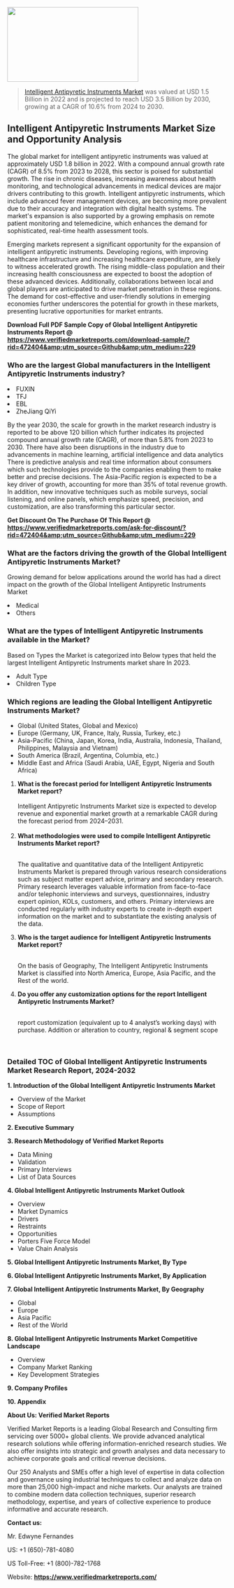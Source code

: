 <img src="https://ffe5etoiles.com/wp-content/uploads/2024/12/MST1-300x171.png" alt="" width="300" height="171" class="alignnone size-medium wp-image-20088" /><blockquote><p><p><a href="https://www.verifiedmarketreports.com/download-sample/?rid=472404&utm_source=Github&utm_medium=229" target="_blank">Intelligent Antipyretic Instruments Market</a> was valued at USD 1.5 Billion in 2022 and is projected to reach USD 3.5 Billion by 2030, growing at a CAGR of 10.6% from 2024 to 2030.</p></blockquote><p><h2>Intelligent Antipyretic Instruments Market Size and Opportunity Analysis</h2><p>The global market for intelligent antipyretic instruments was valued at approximately USD 1.8 billion in 2022. With a compound annual growth rate (CAGR) of 8.5% from 2023 to 2028, this sector is poised for substantial growth. The rise in chronic diseases, increasing awareness about health monitoring, and technological advancements in medical devices are major drivers contributing to this growth. Intelligent antipyretic instruments, which include advanced fever management devices, are becoming more prevalent due to their accuracy and integration with digital health systems. The market's expansion is also supported by a growing emphasis on remote patient monitoring and telemedicine, which enhances the demand for sophisticated, real-time health assessment tools.</p><p>Emerging markets represent a significant opportunity for the expansion of intelligent antipyretic instruments. Developing regions, with improving healthcare infrastructure and increasing healthcare expenditure, are likely to witness accelerated growth. The rising middle-class population and their increasing health consciousness are expected to boost the adoption of these advanced devices. Additionally, collaborations between local and global players are anticipated to drive market penetration in these regions. The demand for cost-effective and user-friendly solutions in emerging economies further underscores the potential for growth in these markets, presenting lucrative opportunities for market entrants.</p></p><p class=""><strong>Download Full PDF Sample Copy of Global Intelligent Antipyretic Instruments Report @ <a href="https://www.verifiedmarketreports.com/download-sample/?rid=472404&amp;utm_source=Github&amp;utm_medium=229" target="_blank">https://www.verifiedmarketreports.com/download-sample/?rid=472404&amp;utm_source=Github&amp;utm_medium=229</a></strong></p><h3 id="" class="">Who are the largest Global manufacturers in the Intelligent Antipyretic Instruments industry?</h3><p><li>FUXIN</li><li> TFJ</li><li> EBL</li><li> ZheJiang QiYi</li></p><div class=""><div class="" dir="" data-message-author-role="" data-message-id="" data-message-model-slug=""><div class=""><div class=""><div class=""><div class="" dir="" data-message-author-role="" data-message-id="" data-message-model-slug=""><div class=""><div class=""><p>By the year 2030, the scale for growth in the market research industry is reported to be above 120 billion which further indicates its projected compound annual growth rate (CAGR), of more than 5.8% from 2023 to 2030. There have also been disruptions in the industry due to advancements in machine learning, artificial intelligence and data analytics There is predictive analysis and real time information about consumers which such technologies provide to the companies enabling them to make better and precise decisions. The Asia-Pacific region is expected to be a key driver of growth, accounting for more than 35% of total revenue growth. In addition, new innovative techniques such as mobile surveys, social listening, and online panels, which emphasize speed, precision, and customization, are also transforming this particular sector.</p><p><strong>Get Discount On The Purchase Of This Report @&nbsp; <a href="https://www.verifiedmarketreports.com/ask-for-discount/?rid=472404&amp;utm_source=Github&amp;utm_medium=229" target="_blank">https://www.verifiedmarketreports.com/ask-for-discount/?rid=472404&amp;utm_source=Github&amp;utm_medium=229</a></strong></p></div></div></div></div></div></div></div></div><h3 id="" class="">What are the factors driving the growth of the Global Intelligent Antipyretic Instruments Market?</h3><p id="" class="">Growing demand for below applications around the world has had a direct impact on the growth of the Global Intelligent Antipyretic Instruments Market</p><p id="" class=""><li>Medical</li><li> Others</li></p><h3 id="" class="">What are the types of Intelligent Antipyretic Instruments available in the Market?</h3><p id="" class="">Based on Types the Market is categorized into Below types that held the largest Intelligent Antipyretic Instruments market share In 2023.</p><p id="" class=""><li>Adult Type</li><li> Children Type</li></p><h3 id="" class="">Which regions are leading the Global Intelligent Antipyretic Instruments Market?</h3><ul><li>Global (United States, Global and Mexico)</li><li>Europe (Germany, UK, France, Italy, Russia, Turkey, etc.)</li><li>Asia-Pacific (China, Japan, Korea, India, Australia, Indonesia, Thailand, Philippines, Malaysia and Vietnam)</li><li>South America (Brazil, Argentina, Columbia, etc.)</li><li>Middle East and Africa (Saudi Arabia, UAE, Egypt, Nigeria and South Africa)</li></ul><p><ol><li><strong>What is the forecast period for Intelligent Antipyretic Instruments Market report?<br /></strong><br /><span data-sheets-root="1" data-sheets-value="{&quot;1&quot;:2,&quot;2&quot;:&quot;XXXX size is expected to develop revenue and exponential market growth at a remarkable CAGR during the forecast period from 2024&ndash;2030.&quot;}" data-sheets-userformat="{&quot;2&quot;:12674,&quot;4&quot;:{&quot;1&quot;:2,&quot;2&quot;:16776960},&quot;10&quot;:2,&quot;11&quot;:0,&quot;15&quot;:&quot;Arial&quot;,&quot;16&quot;:12}">Intelligent Antipyretic Instruments Market size is expected to develop revenue and exponential market growth at a remarkable CAGR during the forecast period from 2024&ndash;2031.</span><br /><br /></li><li><strong>What methodologies were used to compile Intelligent Antipyretic Instruments Market report?<br /><br /></strong><p>The qualitative and quantitative data of the&nbsp;Intelligent Antipyretic Instruments Market is prepared through various research considerations such as subject matter expert advice, primary and secondary research. Primary research leverages valuable information from face-to-face and/or telephonic interviews and surveys, questionnaires, industry expert opinion, KOLs, customers, and others. Primary interviews are conducted regularly with industry experts to create in-depth expert information on the market and to substantiate the existing analysis of the data.&nbsp;</p></li><li><strong>Who is the target audience for Intelligent Antipyretic Instruments Market report?<br /><br /></strong><p>On the basis of Geography, The&nbsp;Intelligent Antipyretic Instruments Market is classified into North America, Europe, Asia Pacific, and the Rest of the world.</p></li><li><strong>Do you offer any customization options for the report Intelligent Antipyretic Instruments Market?<br /><br /></strong><p>report customization (equivalent up to 4 analyst&rsquo;s working days) with purchase. Addition or alteration to country, regional &amp; segment scope</p><p>&nbsp;</p></li></ol></p><h3 id="" class="">Detailed TOC of Global Intelligent Antipyretic Instruments Market Research Report, 2024-2032</h3><p id="" class=""><strong>1. Introduction of the Global Intelligent Antipyretic Instruments Market</strong></p><ul><li>Overview of the Market</li><li>Scope of Report</li><li>Assumptions</li></ul><p id="" class=""><strong>2. Executive Summary</strong></p><p id="" class=""><strong>3. Research Methodology of&nbsp;Verified Market Reports</strong></p><ul><li>Data Mining</li><li>Validation</li><li>Primary Interviews</li><li>List of Data Sources</li></ul><p id="" class=""><strong>4. Global Intelligent Antipyretic Instruments Market Outlook</strong></p><ul><li>Overview</li><li>Market Dynamics</li><li>Drivers</li><li>Restraints</li><li>Opportunities</li><li>Porters Five Force Model</li><li>Value Chain Analysis</li></ul><p id="" class=""><strong>5. Global Intelligent Antipyretic Instruments Market, By&nbsp;Type</strong></p><p id="" class=""><strong>6. Global Intelligent Antipyretic Instruments Market, By Application</strong></p><p id="" class=""><strong>7. Global Intelligent Antipyretic Instruments Market, By Geography</strong></p><ul><li>Global</li><li>Europe</li><li>Asia Pacific</li><li>Rest of the World</li></ul><p id="" class=""><strong>8. Global Intelligent Antipyretic Instruments Market Competitive Landscape</strong></p><ul><li>Overview</li><li>Company Market Ranking</li><li>Key Development Strategies</li></ul><p id="" class=""><strong>9. Company Profiles</strong></p><p id="" class=""><strong>10. Appendix</strong></p><p id="" class=""><strong>About Us: Verified Market Reports</strong></p><p id="" class="">Verified Market Reports is a leading Global Research and Consulting firm servicing over 5000+ global clients. We provide advanced analytical research solutions while offering information-enriched research studies. We also offer insights into strategic and growth analyses and data necessary to achieve corporate goals and critical revenue decisions.</p><p id="" class="">Our 250 Analysts and SMEs offer a high level of expertise in data collection and governance using industrial techniques to collect and analyze data on more than 25,000 high-impact and niche markets. Our analysts are trained to combine modern data collection techniques, superior research methodology, expertise, and years of collective experience to produce informative and accurate research.</p><p id="" class=""><strong>Contact us:</strong></p><p id="" class="">Mr. Edwyne Fernandes</p><p id="" class="">US: +1 (650)-781-4080</p><p id="" class="">US Toll-Free: +1 (800)-782-1768</p><p id="" class="">Website: <a target="" data-test-app-aware-link=""><strong>https://www.verifiedmarketreports.com/</strong></a></p>

